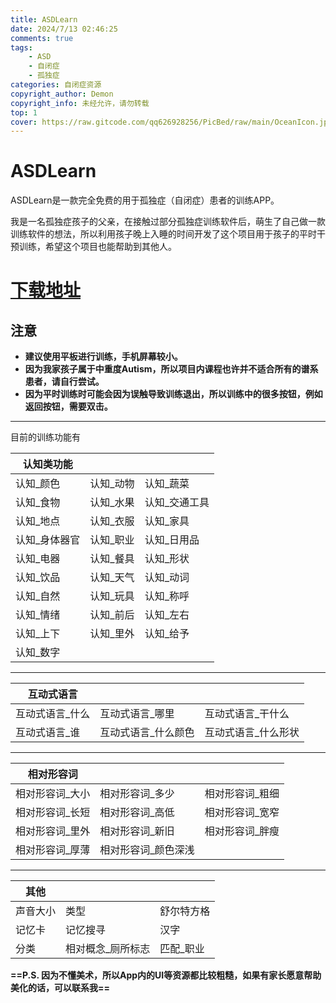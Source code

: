 ```yaml
---
title: ASDLearn
date: 2024/7/13 02:46:25
comments: true
tags:
    - ASD
    - 自闭症
    - 孤独症
categories: 自闭症资源
copyright_author: Demon 
copyright_info: 未经允许，请勿转载
top: 1
cover: https://raw.gitcode.com/qq626928256/PicBed/raw/main/OceanIcon.jpg
---
```


# ASDLearn

ASDLearn是一款完全免费的用于孤独症（自闭症）患者的训练APP。

我是一名孤独症孩子的父亲，在接触过部分孤独症训练软件后，萌生了自己做一款训练软件的想法，所以利用孩子晚上入睡的时间开发了这个项目用于孩子的平时干预训练，希望这个项目也能帮助到其他人。

# [下载地址](https://www.pgyer.com/6oqwJ18R)

## **注意**

* **建议使用平板进行训练，手机屏幕较小。**
* **因为我家孩子属于中重度Autism，所以项目内课程也许并不适合所有的谱系患者，请自行尝试。**
* **因为平时训练时可能会因为误触导致训练退出，所以训练中的很多按钮，例如返回按钮，需要双击。**

***

目前的训练功能有

| 认知类功能    |        |          |
| -------- | ------ | -------- |
| 认知\_颜色   | 认知\_动物 | 认知\_蔬菜   |
| 认知\_食物   | 认知\_水果 | 认知\_交通工具 |
| 认知\_地点   | 认知\_衣服 | 认知\_家具   |
| 认知\_身体器官 | 认知\_职业 | 认知\_日用品  |
| 认知\_电器   | 认知\_餐具 | 认知\_形状   |
| 认知\_饮品   | 认知\_天气 | 认知\_动词   |
| 认知\_自然   | 认知\_玩具 | 认知\_称呼   |
| 认知\_情绪   | 认知\_前后 | 认知\_左右   |
| 认知\_上下   | 认知\_里外 | 认知\_给予   |
| 认知\_数字   |        |          |

***

| 互动式语言     |             |             |
| --------- | ----------- | ----------- |
| 互动式语言\_什么 | 互动式语言\_哪里   | 互动式语言\_干什么  |
| 互动式语言\_谁  | 互动式语言\_什么颜色 | 互动式语言\_什么形状 |

***

| 相对形容词     |             |           |
| --------- | ----------- | --------- |
| 相对形容词\_大小 | 相对形容词\_多少   | 相对形容词\_粗细 |
| 相对形容词\_长短 | 相对形容词\_高低   | 相对形容词\_宽窄 |
| 相对形容词\_里外 | 相对形容词\_新旧   | 相对形容词\_胖瘦 |
| 相对形容词\_厚薄 | 相对形容词\_颜色深浅 |           |

***

| 其他   |            |        |
| ---- | ---------- | ------ |
| 声音大小 | 类型         | 舒尔特方格  |
| 记忆卡  | 记忆搜寻       | 汉字     |
| 分类   | 相对概念\_厕所标志 | 匹配\_职业 |

**==P.S. 因为不懂美术，所以App内的UI等资源都比较粗糙，如果有家长愿意帮助美化的话，可以联系我==**
